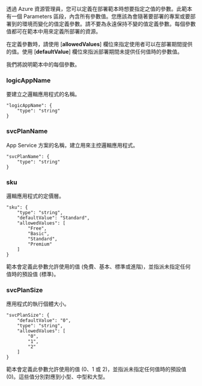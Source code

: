 透過 Azure 資源管理員，您可以定義在部署範本時想要指定之值的參數。此範本有一個 Parameters 區段，內含所有參數值。您應該為會隨著要部署的專案或要部署到的環境而變化的值定義參數。請不要為永遠保持不變的值定義參數。每個參數值都可在範本中用來定義所部署的資源。

在定義參數時，請使用 [**allowedValues**] 欄位來指定使用者可以在部署期間提供的值。使用 [**defaultValue**] 欄位來指派部署期間未提供任何值時的參數值。

我們將說明範本中的每個參數。

### logicAppName

要建立之邏輯應用程式的名稱。

    "logicAppName": {
        "type": "string"
    }

### svcPlanName

App Service 方案的名稱，建立用來主控邏輯應用程式。
    
    "svcPlanName": {
        "type": "string"
    }

### sku

邏輯應用程式的定價層。

    "sku": {
        "type": "string",
        "defaultValue": "Standard",
        "allowedValues": [
            "Free",
            "Basic",
            "Standard",
            "Premium"
        ]
    }

範本會定義此參數允許使用的值 (免費、基本、標準或進階)，並指派未指定任何值時的預設值 (標準)。

### svcPlanSize

應用程式的執行個體大小。

    "svcPlanSize": {
        "defaultValue": "0",
        "type": "string",
        "allowedValues": [
            "0",
            "1",
            "2"
        ]
    }

範本會定義此參數允許使用的值 (0、1 或 2)，並指派未指定任何值時的預設值 (0)。這些值分別對應到小型、中型和大型。

<!---HONumber=62-->